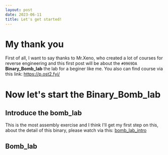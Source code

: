 ```yaml
---
layout: post
date: 2023-06-11
title: Let's get started!
---
```


# My thank you

First of all, I want to say thanks to Mr.Xeno, who created a lot of courses for reverse engineering and this first post will be about the `#0969DA` **Binary_Bomb_lab** the lab for a beginer like me.
You also can find course via this link: https://p.ost2.fyi/

# Now let's start the **Binary_Bomb_lab**

## Introduce the bomb_lab

This is the most assembly exercise and I think I'll get my first step on this, about the detail of this binary, please watch via this: [bomb_lab_intro](https://p.ost2.fyi/courses/course-v1:OpenSecurityTraining2+Arch1001_x86-64_Asm+2021_v1/courseware/5dc2d5b3af5d4b4b954d30fd5f772de2/0e7a4214a53f4f0da5060f9d221adbd4/?activate_block_id=block-v1%3AOpenSecurityTraining2%2BArch1001_x86-64_Asm%2B2021_v1%2Btype%40sequential%2Bblock%400e7a4214a53f4f0da5060f9d221adbd4)

## Bomb_lab
